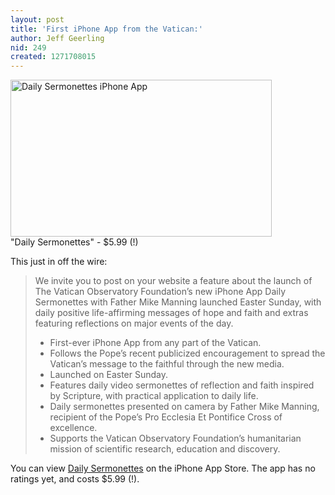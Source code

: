 ```yaml
---
layout: post
title: 'First iPhone App from the Vatican:'
author: Jeff Geerling
nid: 249
created: 1271708015
---
```

<p class="rtecenter">
	<img alt="Daily Sermonettes iPhone App" height="251" src="http://www.opensourcecatholic.com/sites/opensourcecatholic.com/files/user-uploads/oscatholic/daily-sermonettes.png" title="" width="418" /><br />
	&quot;Daily Sermonettes&quot; - $5.99 (!)</p>
<p>
	This just in off the wire:</p>
<blockquote>
	<p>
		We invite you to post on your website a feature about the launch of The Vatican Observatory Foundation&rsquo;s new iPhone App Daily Sermonettes with Father Mike Manning launched Easter Sunday, with daily positive life-affirming messages of hope and faith and extras featuring reflections on major events of the day.</p>
	<ul>
		<li>
			First-ever iPhone App from any part of the Vatican.</li>
		<li>
			Follows the Pope&rsquo;s recent publicized encouragement to spread the Vatican&rsquo;s message to the faithful through the new media.</li>
		<li>
			Launched on Easter Sunday.</li>
		<li>
			Features daily video sermonettes of reflection and faith inspired by Scripture, with practical application to daily life.</li>
		<li>
			Daily sermonettes presented on camera by Father Mike Manning, recipient of the Pope&rsquo;s Pro Ecclesia Et Pontifice Cross of excellence.</li>
		<li>
			Supports the Vatican Observatory Foundation&rsquo;s humanitarian mission of scientific research, education and discovery.</li>
	</ul>
</blockquote>
<p>
	You can view <a href="http://itunes.apple.com/us/app/daily-sermonettes-on-catholic/id362849277?mt=8">Daily Sermonettes</a> on the iPhone App Store. The app has no ratings yet, and costs $5.99 (!).</p>
